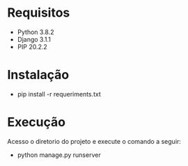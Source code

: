 # Requisitos
 - Python 3.8.2
 - Django 3.1.1
 - PIP 20.2.2
 
 # Instalação
 - pip install -r requeriments.txt
 
 # Execução
  Acesso o diretorio do projeto e execute o comando a seguir:
 - python manage.py runserver

